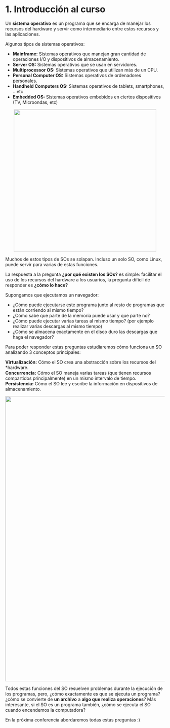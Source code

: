 # 1. Introducción al curso

Un **sistema operativo** es un programa que se encarga de manejar los recursos
del hardware y servir como intermediario entre estos recursos y las
aplicaciones.

Algunos tipos de sistemas operativos:

- **Mainframe:** Sistemas operativos que manejan gran cantidad de operaciones
I/O y dispositivos de almacenamiento.
- **Server OS:** Sistemas operativos que se usan en servidores.
- **Multiprocessor OS:** Sistemas operativos que utilizan más de un CPU.
- **Personal Computer OS:** Sistemas operativos de ordenadores personales.
- **Handheld Computers OS:** Sistemas operativos de tablets, smartphones, ...etc
- **Embedded OS:** Sistemas operativos embebidos en ciertos dispositivos (TV,
Microondas, etc)

<p align="center">
    <img src="./os_types.png" width=450>
</p>

Muchos de estos tipos de SOs se solapan. Incluso un solo SO, como Linux, puede
servir para varias de estas funciones.

La respuesta a la pregunta **¿por qué existen los SOs?** es simple: facilitar el
uso de los recursos del hardware a los usuarios, la pregunta difícil de
responder es **¿cómo lo hace?**

Supongamos que ejecutamos un navegador:

- ¿Cómo puede ejecutarse este programa junto al resto de programas que están
corriendo al mismo tiempo?
- ¿Cómo sabe que parte de la memoria puede usar y que parte no?
- ¿Cómo puede ejecutar varias tareas al mismo tiempo? (por ejemplo realizar
varias descargas al mismo tiempo)
- ¿Cómo se almacena exactamente en el disco duro las descargas que haga el
navegador?

Para poder responder estas preguntas estudiaremos cómo funciona un SO analizando
3 conceptos principales:

**Virtualización:** Cómo el SO crea una abstracción sobre los recursos del
*hardware.<br>
**Concurrencia:** Cómo el SO maneja varias tareas (que tienen recursos
compartidos principalmente) en un mismo intervalo de tiempo.<br>
**Persistencia:** Cómo el SO lee y escribe la información en dispositivos de
almacenamiento.


<p align="center">
    <img src="./os_big_picture.png" width=900>
</p>

Todos estas funciones del SO resuelven problemas durante la ejecución de los
programas, pero, ¿cómo exactamente es que se ejecuta un programa? ¿cómo se
convierte de **un archivo** a **algo que realiza operaciones**? Más interesante,
si el SO es un programa también, ¿cómo se ejecuta el SO cuando encendemos la
computadora?

En la próxima conferencia abordaremos todas estas preguntas :)
